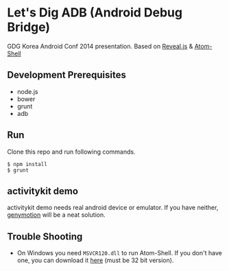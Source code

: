 # Let's Dig ADB (Android Debug Bridge)

GDG Korea Android Conf 2014 presentation.
Based on [Reveal.js](https://github.com/hakimel/reveal.js/) & [Atom-Shell](https://github.com/atom/atom-shell)

## Development Prerequisites

* node.js
* bower
* grunt
* adb

## Run

Clone this repo and run following commands.

```
$ npm install
$ grunt
```

## activitykit demo

activitykit demo needs real android device or emulator. If you have neither, [genymotion](http://www.genymotion.com/) will be a neat solution.

## Trouble Shooting

* On Windows you need `MSVCR120.dll` to run Atom-Shell. If you don't have one, you can download it [here](http://www.microsoft.com/ko-KR/download/details.aspx?id=40784) (must be 32 bit version).
